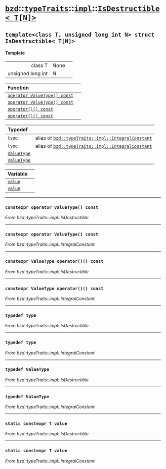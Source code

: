 # [`bzd`](../../../../index.md)::[`typeTraits`](../../../index.md)::[`impl`](../../index.md)::[`IsDestructible< T[N]>`](../index.md)

## `template<class T, unsigned long int N> struct IsDestructible< T[N]>`

#### Template
||||
|---:|:---|:---|
|class T|None||
|unsigned long int|N||

|Function||
|:---|:---|
|[`operator ValueType() const`](./index.md)||
|[`operator ValueType() const`](./index.md)||
|[`operator()() const`](./index.md)||
|[`operator()() const`](./index.md)||

|Typedef||
|:---|:---|
|[`type`](./index.md)|alias of [`bzd::typeTraits::impl::IntegralConstant`](../integralconstant/index.md)|
|[`type`](./index.md)|alias of [`bzd::typeTraits::impl::IntegralConstant`](../integralconstant/index.md)|
|[`ValueType`](./index.md)||
|[`ValueType`](./index.md)||

|Variable||
|:---|:---|
|[`value`](./index.md)||
|[`value`](./index.md)||
------
### `constexpr operator ValueType() const`
*From bzd::typeTraits::impl::IsDestructible*


------
### `constexpr operator ValueType() const`
*From bzd::typeTraits::impl::IntegralConstant*


------
### `constexpr ValueType operator()() const`
*From bzd::typeTraits::impl::IsDestructible*


------
### `constexpr ValueType operator()() const`
*From bzd::typeTraits::impl::IntegralConstant*


------
### `typedef type`
*From bzd::typeTraits::impl::IsDestructible*


------
### `typedef type`
*From bzd::typeTraits::impl::IntegralConstant*


------
### `typedef ValueType`
*From bzd::typeTraits::impl::IsDestructible*


------
### `typedef ValueType`
*From bzd::typeTraits::impl::IntegralConstant*


------
### `static constexpr T value`
*From bzd::typeTraits::impl::IsDestructible*


------
### `static constexpr T value`
*From bzd::typeTraits::impl::IntegralConstant*


